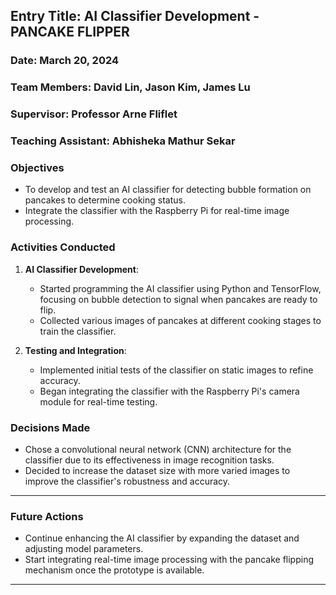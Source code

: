 
## Entry Title: AI Classifier Development - PANCAKE FLIPPER
### Date: March 20, 2024
### Team Members: David Lin, Jason Kim, James Lu
### Supervisor: Professor Arne Fliflet
### Teaching Assistant: Abhisheka Mathur Sekar

### Objectives
- To develop and test an AI classifier for detecting bubble formation on pancakes to determine cooking status.
- Integrate the classifier with the Raspberry Pi for real-time image processing.

### Activities Conducted
1. **AI Classifier Development**:
    - Started programming the AI classifier using Python and TensorFlow, focusing on bubble detection to signal when pancakes are ready to flip.
    - Collected various images of pancakes at different cooking stages to train the classifier.

2. **Testing and Integration**:
    - Implemented initial tests of the classifier on static images to refine accuracy.
    - Began integrating the classifier with the Raspberry Pi's camera module for real-time testing.

### Decisions Made
- Chose a convolutional neural network (CNN) architecture for the classifier due to its effectiveness in image recognition tasks.
- Decided to increase the dataset size with more varied images to improve the classifier's robustness and accuracy.


---

### Future Actions
- Continue enhancing the AI classifier by expanding the dataset and adjusting model parameters.
- Start integrating real-time image processing with the pancake flipping mechanism once the prototype is available.

---

